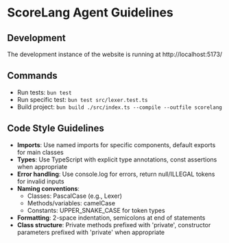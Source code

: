 # ScoreLang Agent Guidelines

## Development

The development instance of the website is running at http://localhost:5173/

## Commands

- Run tests: `bun test`
- Run specific test: `bun test src/lexer.test.ts`
- Build project: `bun build ./src/index.ts --compile --outfile scorelang`

## Code Style Guidelines

- **Imports**: Use named imports for specific components, default exports for main classes
- **Types**: Use TypeScript with explicit type annotations, const assertions when appropriate
- **Error handling**: Use console.log for errors, return null/ILLEGAL tokens for invalid inputs
- **Naming conventions**:
  - Classes: PascalCase (e.g., Lexer)
  - Methods/variables: camelCase
  - Constants: UPPER_SNAKE_CASE for token types
- **Formatting**: 2-space indentation, semicolons at end of statements
- **Class structure**: Private methods prefixed with 'private', constructor parameters prefixed with 'private' when appropriate
